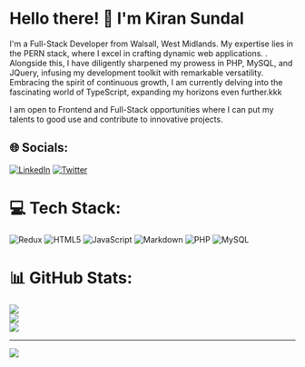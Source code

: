 #  Hello there! 👋 I'm Kiran Sundal

I'm a Full-Stack Developer from Walsall, West Midlands. My expertise lies in the PERN stack, where I excel in crafting dynamic web applications. . Alongside this, I have diligently sharpened my prowess in PHP, MySQL, and JQuery, infusing my development toolkit with remarkable versatility. Embracing the spirit of continuous growth, I am currently delving into the fascinating world of TypeScript, expanding my horizons even further.kkk

I am open to  Frontend and Full-Stack opportunities where I can put my talents to good use and contribute to innovative projects.

## 🌐 Socials:
[![LinkedIn](https://img.shields.io/badge/LinkedIn-%230077B5.svg?logo=linkedin&logoColor=white)](https://linkedin.com/in/kiran-sundal-ba3672212/) [![Twitter](https://img.shields.io/badge/Twitter-%231DA1F2.svg?logo=Twitter&logoColor=white)](https://twitter.com/kiran_sundal)

# 💻 Tech Stack:
![Redux](https://img.shields.io/badge/redux-%23593d88.svg?style=flat&logo=redux&logoColor=white) ![HTML5](https://img.shields.io/badge/html5-%23E34F26.svg?style=flat&logo=html5&logoColor=white) ![JavaScript](https://img.shields.io/badge/javascript-%23323330.svg?style=flat&logo=javascript&logoColor=%23F7DF1E) ![Markdown](https://img.shields.io/badge/markdown-%23000000.svg?style=flat&logo=markdown&logoColor=white) ![PHP](https://img.shields.io/badge/php-%23777BB4.svg?style=flat&logo=php&logoColor=white) ![MySQL](https://img.shields.io/badge/mysql-%2300f.svg?style=flat&logo=mysql&logoColor=white)

# 📊 GitHub Stats:
![](https://github-readme-stats.vercel.app/api?username=KiranS22&theme=radical&hide_border=false&include_all_commits=true&count_private=true)<br/>
![](https://github-readme-streak-stats.herokuapp.com/?user=KiranS22&theme=radical&hide_border=false)<br/>
![](https://github-readme-stats.vercel.app/api/top-langs/?username=KiranS22&theme=radical&hide_border=false&include_all_commits=true&count_private=true&layout=compact)

---
[![](https://visitcount.itsvg.in/api?id=KiranS22&icon=0&color=10)](https://visitcount.itsvg.in)

<!-- Proudly created with GPRM ( https://gprm.itsvg.in ) -->

